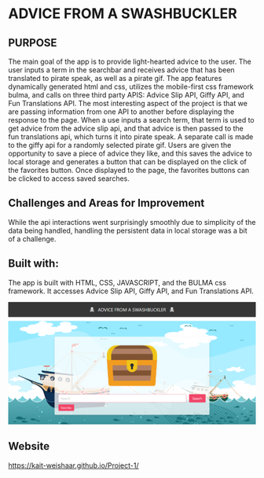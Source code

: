 # ADVICE FROM A SWASHBUCKLER

## PURPOSE
The main goal of the app is to provide light-hearted advice to the user. The user inputs a term in the searchbar and receives advice that has been translated to pirate speak, as well as a pirate gif. The app features dynamically generated html and css, utilizes the mobile-first css framework bulma, and calls on three third party APIS: Advice Slip API, Giffy API, and Fun Translations API. The most interesting aspect of the project is that we are passing information from one API to another before displaying the response to the page. When a use inputs a search term, that term is used to get advice from the advice slip api, and that advice is then passed to the fun translations api, which turns it into pirate speak. A separate call is made to the giffy api for a randomly selected pirate gif. Users are given the opportunity to save a piece of advice they like, and this saves the advice to local storage and generates a button that can be displayed on the click of the favorites button. Once displayed to the page, the favorites buttons can be clicked to access saved searches.

## Challenges and Areas for Improvement
While the api interactions went surprisingly smoothly due to simplicity of the data being handled, handling the persistent data in local storage was a bit of a challenge. 

## Built with: 
The app is built with HTML, CSS, JAVASCRIPT, and the BULMA css framework. It accesses Advice Slip API, Giffy API, and Fun Translations API.

![Image of app](./assets/images/group1.PNG)

## Website 
https://kait-weishaar.github.io/Project-1/


